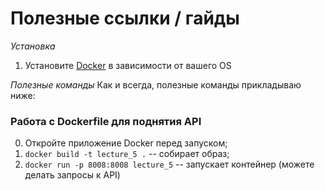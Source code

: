 # Полезные ссылки / гайды

*Установка*
1. Установите [Docker](https://docs.docker.com/engine/install/) в зависимости от вашего OS

*Полезные команды*
Как и всегда, полезные команды прикладываю ниже:

### Работа с Dockerfile для поднятия API
0. Откройте приложение Docker перед запуском;
1. `docker build -t lecture_5 .` -- собирает образ;
2. `docker run -p 8008:8008 lecture_5` -- запускает контейнер (можете делать запросы к API)